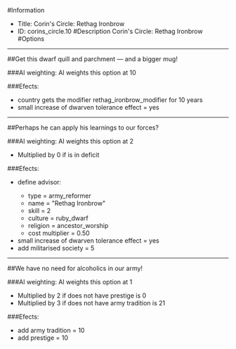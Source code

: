 #Information
 - Title: Corin's Circle: Rethag Ironbrow
 - ID: corins_circle.10
#Description
Corin's Circle: Rethag Ironbrow
#Options

___
##Get this dwarf quill and parchment — and a bigger mug!

###AI weighting:
AI weights this option at 10


###Efects:<ul><li>country gets the modifier rethag_ironbrow_modifier for 10 years</li><li>small increase of dwarven tolerance effect = yes</li></ul>

___
##Perhaps he can apply his learnings to our forces?

###AI weighting:
AI weights this option at 2
 - Multiplied by 0 if is in deficit


###Efects:<ul><li>define advisor:</li><ul><li>type = army_reformer</li><li>name = "Rethag Ironbrow"</li><li>skill = 2</li><li>culture = ruby_dwarf</li><li>religion = ancestor_worship</li><li>cost multiplier = 0.50</li></ul><li>small increase of dwarven tolerance effect = yes</li><li>add militarised society = 5</li></ul>

___
##We have no need for alcoholics in our army!

###AI weighting:
AI weights this option at 1
 - Multiplied by 2 if does not have prestige is 0
 - Multiplied by 3 if does not have army tradition is 21


###Efects:<ul><li>add army tradition = 10</li><li>add prestige = 10</li></ul>

